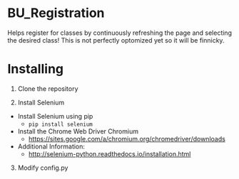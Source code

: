 # BU_Registration
Helps register for classes by continuously refreshing the page and selecting the desired class!
This is not perfectly optomized yet so it will be finnicky.

# Installing

1. Clone the repository

2. Install Selenium
  * Install Selenium using pip
    * ``` pip install selenium ```
  * Install the Chrome Web Driver Chromium
    * https://sites.google.com/a/chromium.org/chromedriver/downloads
  * Additional Information:
    * http://selenium-python.readthedocs.io/installation.html
    
3. Modify config.py

